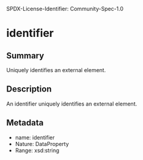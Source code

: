 SPDX-License-Identifier: Community-Spec-1.0

# identifier

## Summary

Uniquely identifies an external element.

## Description

An identifier uniquely identifies an external element.

## Metadata

- name: identifier
- Nature: DataProperty
- Range: xsd:string

